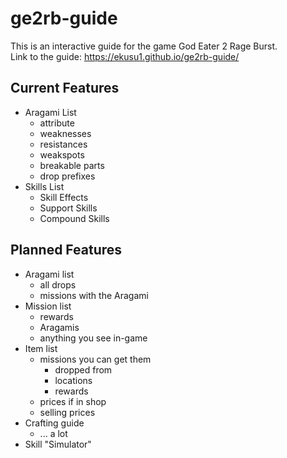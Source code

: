 # ge2rb-guide
This is an interactive guide for the game God Eater 2 Rage Burst.  
Link to the guide: https://ekusu1.github.io/ge2rb-guide/

## Current Features

- Aragami List
  - attribute
  - weaknesses
  - resistances
  - weakspots
  - breakable parts
  - drop prefixes
- Skills List
  - Skill Effects
  - Support Skills
  - Compound Skills

## Planned Features

- Aragami list
  - all drops 
  - missions with the Aragami
- Mission list
  - rewards
  - Aragamis
  - anything you see in-game
- Item list
  - missions you can get them
    - dropped from
    - locations
    - rewards
  - prices if in shop
  - selling prices
- Crafting guide
  - ... a lot
- Skill "Simulator"
